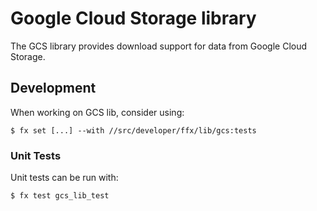# Google Cloud Storage library

The GCS library provides download support for data from Google Cloud Storage.

## Development

When working on GCS lib, consider using:

```
$ fx set [...] --with //src/developer/ffx/lib/gcs:tests
```

### Unit Tests

Unit tests can be run with:

```
$ fx test gcs_lib_test
```
